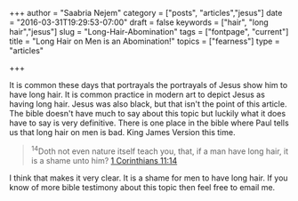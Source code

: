 +++
author = "Saabria Nejem"
category = ["posts", "articles","jesus"]
date = "2016-03-31T19:29:53-07:00"
draft = false
keywords = ["hair", "long hair","jesus"]
slug = "Long-Hair-Abomination"
tags = ["fontpage", "current"]
title = "Long Hair on Men is an Abomination!"
topics = ["fearness"]
type = "articles"

+++

It is common these days that portrayals the portrayals of Jesus show him to have long hair. It is common practice in modern art to depict Jesus as having long hair. Jesus was also black, but that isn't the point of this article. The bible doesn't have much to say about this topic but luckily what it does have to say is very definitive. There is one place in the bible where Paul tells us that long hair on men is bad. King James Version this time.

> <sup>14</sup>Doth not even nature itself teach you, that, if a man have long hair, it is a shame unto him? [1 Corinthians 11:14](https://www.biblegateway.com/passage/?search=1+Corinthians+11%3A14&version=KJV)

I think that makes it very clear. It is a shame for men to have long hair. If you know of more bible testimony about this topic then feel free to email me.

<!--more--> 
